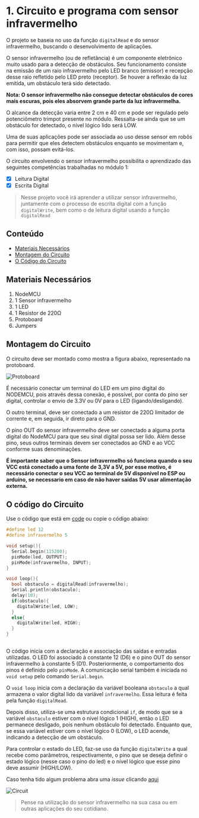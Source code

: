 # 1. Circuito e programa com sensor infravermelho

O projeto se baseia no uso da função ```digitalRead``` e do sensor infravermelho, buscando o desenvolvimento de aplicações.

O sensor infravermelho (ou de refletância) é um componente eletrônico muito usado para a detecção de obstáculos. Seu funcionamento consiste na emissão de um raio infravermelho pelo LED branco (emissor) e recepção desse raio refletido pelo LED preto (receptor). Se houver a reflexão da luz emitida, um obstáculo terá sido detectado.

**Nota: O sensor infravermelho não consegue detectar obstáculos de cores mais escuras, pois eles absorvem grande parte da luz infravermelha.**

O alcance da detecção varia entre 2 cm e 40 cm e pode ser regulado pelo potenciômetro trimpot presente no módulo. Ressalta-se ainda que se um obstáculo for detectado, o nível lógico lido será LOW.

Uma de suas aplicações pode ser associada ao uso desse sensor em robôs para permitir que eles detectem obstáculos enquanto se movimentam e, com isso, possam evitá-los.

O circuito envolvendo o sensor infravermelho possibilita o aprendizado das seguintes competências trabalhadas no módulo 1:

- [x] Leitura Digital
- [x] Escrita Digital

> Nesse projeto você irá aprender a utilizar sensor infravermelho, juntamente com o processo de escrita digital com a função  ```digitalWrite```, bem como o de leitura digital usando a função  ```digitalRead```

## Conteúdo

- [Materiais Necessários](#materiais-necessários)
- [Montagem do Circuito](#montagem-do-circuito)
- [O Código do Circuito](#o-c&oacute;digo-do-circuito)

## Materiais Necessários

1. NodeMCU
2. 1 Sensor infravermelho
3. 1 LED
4. 1 Resistor de 220Ω
5. Protoboard
6. Jumpers

## Montagem do Circuito

O circuito deve ser montado como mostra a figura abaixo, representado na protoboard.

![Protoboard](https://i.imgur.com/iasZ4qO.png)

É necessário conectar um terminal do LED em um pino digital do NODEMCU, pois através dessa conexão, é possível, por conta do pino ser digital, controlar o envio de 3.3V ou 0V para o LED (ligando/desligando).

O outro terminal, deve ser conectado a um resistor de 220Ω limitador de corrente e, em seguida, ir direto para o GND.

O pino OUT do sensor infravermelho deve ser conectado a alguma porta digital do NodeMCU para que seu sinal digital possa ser lido. Além desse pino, seus outros terminais devem ser conectados ao GND e ao VCC conforme suas denominações.

**É importante saber que o Sensor infravermelho só funciona quando o seu VCC está conectado a uma fonte de 3,3V a 5V, por esse motivo, é necessário conectar o seu VCC ao terminal de 5V disponível no ESP ou arduíno, se necessario em caso de não haver saidas 5V usar alimentação externa.**

## O código do Circuito

Use o código que está em [code](code/code.ino) ou copie o código abaixo:

```C++
#define led 12
#define infravermelho 5

void setup(){
  Serial.begin(115200);
  pinMode(led, OUTPUT);
  pinMode(infravermelho, INPUT);
}

void loop(){
  bool obstaculo = digitalRead(infravermelho); 
  Serial.println(obstaculo);
  delay(10);
  if(obstaculo){
    digitalWrite(led, LOW);
  }
  else{
    digitalWrite(led, HIGH);
  }
}
  
```

O código inicia com a declaração e associação das saídas e entradas utilizadas. O LED foi associado à constante 12 (D6) e o pino OUT do sensor infravermelho à constante 5 (D1). Posteriormente, o comportamento dos pinos é definido pelo ```pinMode```. A comunicação serial também é iniciada no ```void setup``` pelo comando ```Serial.begin```.

O ```void loop``` inicia com a declaração da variável booleana ```obstaculo``` a qual armazena o valor digital lido da variável ```infravermelho```. Essa leitura é feita pela função ```digitalRead```.

Depois disso, utiliza-se uma estrutura condicional ```if```, de modo que se a variável ```obstaculo``` estiver com o nível lógico 1 (HIGH), então o LED permanece desligado, pois nenhum obstáculo foi detectado. Enquanto que, se essa variável estiver com o nível lógico 0 (LOW), o LED acende, indicando a detecção de um obstáculo.

Para controlar o estado do LED, faz-se uso da função ```digitalWrite``` a qual recebe como parâmetros, respectivamente,  o pino que se deseja definir o estado lógico (nesse caso o pino do led) e o nível lógico que esse pino deve assumir (HIGH/LOW).

Caso tenha tido algum problema abra uma _issue_ clicando [aqui](https://github.com/PETEletricaUFBA/IoT/issues/new)

![Circuit](assets/circuit.gif)

> Pense na utilização do sensor infravermelho na sua casa ou em outras aplicações do seu cotidiano.
